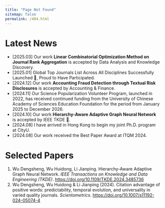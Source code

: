 ```yaml
---
title: "Page Not Found"
sitemap: false
permalink: /404.html
---
```



Latest News
======
- [2025.03] Our work **Linear Combinatorial Optimization Method on Journal Rank Aggregation** is accepted by Data Analysis and Knowledge Discovery. 
- [2025.01] Global Top Journals List Across All Disciplines Successfully Launched 🎉, Proud to Have Participated.
- [2024.12] Our work **Accounting Fraud Detection through Textual Risk Disclosures** is accepted by Accounting & Finance. 
- [2024.11] Our Science Popularization Volunteer Program, launched in 2022, has received continued funding from the University of Chinese Academy of Sciences Education Foundation for the period from January 2025 to December 2026. 
- [2024.10] Our work **Hierarchy-Aware Adaptive Graph Neural Network** is accepted by IEEE TKDE 🎉.
- [2024.08] I have arrived in Hong Kong to begin my joint Ph.D. program at CityU.
- [2024.08] Our work received the Best Paper Award at ITQM 2024.



Selected Papers
======
1. Wu Dengsheng, Wu Huidong, Li Jianping. Hierarchy-Aware Adaptive Graph Neural Network. *IEEE Transactions on Knowledge and Data Engineering (TKDE)*. https://doi.org/10.1109/TKDE.2024.3485736
2. Wu Dengsheng, Wu Huidong & Li Jianping (2024). Citation advantage of positive words: predictability, temporal evolution, and universality in varied quality journals. *Scientometrics*. https://doi.org/10.1007/s11192-024-05074-4
